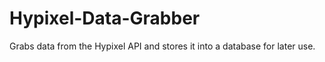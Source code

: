 # Hypixel-Data-Grabber
Grabs data from the Hypixel API and stores it into a database for later use.
